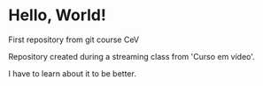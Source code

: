 # Hello, World!
 First repository from git course CeV

Repository created during a streaming class from 'Curso em vídeo'.

I have to learn about it to be better.
